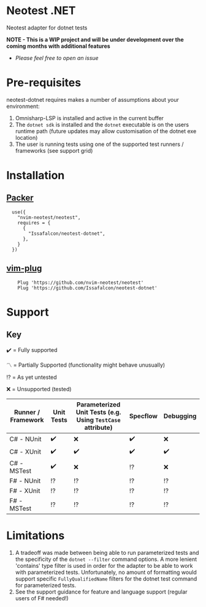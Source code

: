 # Neotest .NET

Neotest adapter for dotnet tests

**NOTE - This is a WIP project and will be under development over the coming months with additional features**

- _Please feel free to open an issue_

# Pre-requisites

neotest-dotnet requires makes a number of assumptions about your environment:

1. Omnisharp-LSP is installed and active in the current buffer
2. The `dotnet sdk` is installed and the `dotnet` executable is on the users runtime path (future updates may allow customisation of the dotnet exe location)
3. The user is running tests using one of the supported test runners / frameworks (see support grid)

# Installation

## [Packer](https://github.com/wbthomason/packer.nvim)

```
  use({
    "nvim-neotest/neotest",
    requires = {
      {
        "Issafalcon/neotest-dotnet",
      },
    }
  })
```

## [vim-plug](https://github.com/junegunn/vim-plug)

```vim
    Plug 'https://github.com/nvim-neotest/neotest'
    Plug 'https://github.com/Issafalcon/neotest-dotnet'
```

# Support

## Key

:heavy_check_mark: = Fully supported

:part_alternation_mark: = Partially Supported (functionality might behave unusually)

:interrobang: = As yet untested

:x: = Unsupported (tested)

| Runner / Framework | Unit Tests         | Parameterized Unit Tests (e.g. Using `TestCase` attribute) | Specflow           | Debugging          |
| ------------------ | ------------------ | ---------------------------------------------------------- | ------------------ | ---------          |
| C# - NUnit         | :heavy_check_mark: | :x:                                                        | :heavy_check_mark: | :x:                |
| C# - XUnit         | :heavy_check_mark: | :heavy_check_mark:                                         | :heavy_check_mark: | :heavy_check_mark: |
| C# - MSTest        | :heavy_check_mark: | :x:                                                        | :interrobang:      | :x:                |
| F# - NUnit         | :interrobang:      | :interrobang:                                              | :interrobang:      | :interrobang:      |
| F# - XUnit         | :interrobang:      | :interrobang:                                              | :interrobang:      | :interrobang:      |
| F# - MSTest        | :interrobang:      | :interrobang:                                              | :interrobang:      | :interrobang:      |


# Limitations

1. A tradeoff was made between being able to run parameterized tests and the specificity of the `dotnet --filter` command options. A more lenient 'contains' type filter is used
in order for the adapter to be able to work with parameterized tests. Unfortunately, no amount of formatting would support specific `FullyQualifiedName` filters for the dotnet test command for parameterized tests.
2. See the support guidance for feature and language support (regular users of F# needed!)
